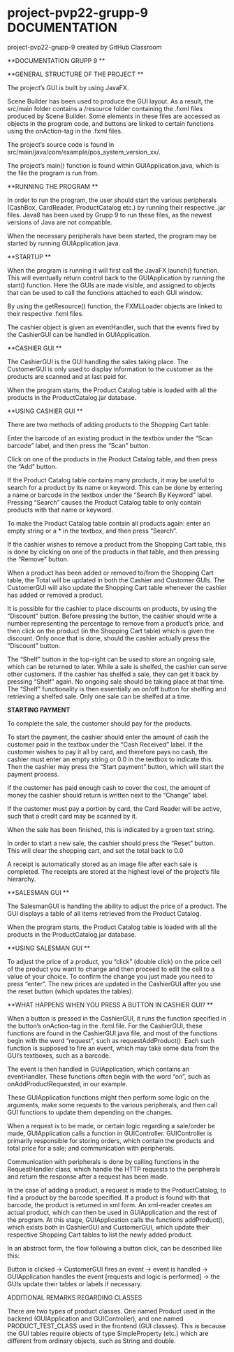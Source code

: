 # project-pvp22-grupp-9 DOCUMENTATION
project-pvp22-grupp-9 created by GitHub Classroom

**DOCUMENTATION GRUPP 9 **

 

**GENERAL STRUCTURE OF THE PROJECT **

The project’s GUI is built by using JavaFX. 

Scene Builder has been used to produce the GUI layout. As a result, the src/main folder contains a /resource folder containing the .fxml files produced by Scene Builder. Some elements in these files are accessed as objects in the program code, and buttons are linked to certain functions using the onAction-tag in the .fxml files. 

The project’s source code is found in src/main/java/com/example/pos_system_version_xx/. 

The project’s main() function is found within GUIApplication.java, which is the file the program is run from. 

 

**RUNNING THE PROGRAM **

In order to run the program, the user should start the various peripherals (CashBox, CardReader, ProductCatalog etc.) by running their respective .jar files. Java8 has been used by Grupp 9 to run these files, as the newest versions of Java are not compatible. 

When the necessary peripherals have been started, the program may be started by running GUIApplication.java. 

 

**STARTUP **

When the program is running it will first call the JavaFX launch() function. This will eventually return control back to the GUIApplication by running the start() function. Here the GUIs are made visible, and assigned to objects that can be used to call the functions attached to each GUI window. 

By using the getResource() function, the FXMLLoader objects are linked to their respective .fxml files. 

The cashier object is given an eventHandler, such that the events fired by the CashierGUI can be handled in GUIApplication. 

 

**CASHIER GUI **

The CashierGUI is the GUI handling the sales taking place. The CustomerGUI is only used to display information to the customer as the products are scanned and at last paid for. 

When the program starts, the Product Catalog table is loaded with all the products in the ProductCatalog.jar database. 

 

**USING CASHIER GUI **

There are two methods of adding products to the Shopping Cart table: 

Enter the barcode of an existing product in the textbox under the “Scan barcode” label, and then press the “Scan” button. 

Click on one of the products in the Product Catalog table, and then press the “Add” button. 

If the Product Catalog table contains many products, it may be useful to search for a product by its name or keyword. This can be done by entering a name or barcode in the textbox under the “Search By Keyword” label. Pressing “Search” causes the Product Catalog table to only contain products with that name or keyword. 

To make the Product Catalog table contain all products again: enter an empty string or a * in the textbox, and then press “Search”. 

If the cashier wishes to remove a product from the Shopping Cart table, this is done by clicking on one of the products in that table, and then pressing the “Remove” button. 

When a product has been added or removed to/from the Shopping Cart table, the Total will be updated in both the Cashier and Customer GUIs. The CustomerGUI will also update the Shopping Cart table whenever the cashier has added or removed a product. 

It is possible for the cashier to place discounts on products, by using the “Discount” button. Before pressing the button, the cashier should write a number representing the percentage to remove from a product’s price, and then click on the product (in the Shopping Cart table) which is given the discount. Only once that is done, should the cashier actually press the “Discount” button. 

The “Shelf” button in the top-right can be used to store an ongoing sale, which can be returned to later. While a sale is shelfed, the cashier can serve other customers. If the cashier has shelfed a sale, they can get it back by pressing “Shelf” again. No ongoing sale should be taking place at that time. The “Shelf” functionality is then essentially an on/off button for shelfing and retrieving a shelfed sale. Only one sale can be shelfed at a time. 

 

**STARTING PAYMENT** 

To complete the sale, the customer should pay for the products. 

To start the payment, the cashier should enter the amount of cash the customer paid in the textbox under the “Cash Received” label. If the customer wishes to pay it all by card, and therefore pays no cash, the cashier must enter an empty string or 0.0 in the textbox to indicate this. Then the cashier may press the “Start payment” button, which will start the payment process. 

If the customer has paid enough cash to cover the cost, the amount of money the cashier should return is written next to the “Change” label. 

If the customer must pay a portion by card, the Card Reader will be active, such that a credit card may be scanned by it. 

When the sale has been finished, this is indicated by a green text string. 

In order to start a new sale, the cashier should press the “Reset” button. This will clear the shopping cart, and set the total back to 0.0 

A receipt is automatically stored as an image file after each sale is completed. The receipts are stored at the highest level of the project’s file hierarchy. 

 

**SALESMAN GUI **

The SalesmanGUI is handling the ability to adjust the price of a product. The GUI displays a table of all items retrieved from the Product Catalog. 

 

When the program starts, the Product Catalog table is loaded with all the products in the ProductCatalog.jar database. 

 

**USING SALESMAN GUI **

To adjust the price of a product, you “click” (double click) on the price cell of the product you want to change and then proceed to edit the cell to a value of your choice. To confirm the change you just made you need to press “enter”. The new prices are updated in the CashierGUI after you use the reset button (which updates the tables). 

 

**WHAT HAPPENS WHEN YOU PRESS A BUTTON IN CASHIER GUI? **

When a button is pressed in the CashierGUI, it runs the function specified in the button’s onAction-tag in the .fxml file. For the CashierGUI, these functions are found in the CashierGUI.java file, and most of the functions begin with the word “request”, such as requestAddProduct(). Each such function is supposed to fire an event, which may take some data from the GUI’s textboxes, such as a barcode. 

The event is then handled in GUIApplication, which contains an eventHandler. These functions often begin with the word “on”, such as onAddProductRequested, in our example. 

These GUIApplication functions might then perform some logic on the arguments, make some requests to the various peripherals, and then call GUI functions to update them depending on the changes. 

When a request is to be made, or certain logic regarding a sale/order be made, GUIApplication calls a function in GUIController. GUIController is primarily responsible for storing orders, which contain the products and total price for a sale; and communication with peripherals. 

Communication with peripherals is done by calling functions in the RequestHandler class, which handle the HTTP requests to the peripherals and return the response after a request has been made. 

In the case of adding a product, a request is made to the ProductCatalog, to find a product by the barcode specified. If a product is found with that barcode, the product is returned in xml form. An xml-reader creates an actual product, which can then be used in GUIApplication and the rest of the program. At this stage, GUIApplication calls the functions addProduct(), which exists both in CashierGUI and CustomerGUI, which update their respective Shopping Cart tables to list the newly added product. 

In an abstract form, the flow following a button click, can be described like this: 

Button is clicked -> CustomerGUI fires an event -> event is handled -> GUIApplication handles the event [requests and logic is performed] -> the GUIs update their tables or labels if necessary. 
 
ADDITIONAL REMARKS REGARDING CLASSES 

There are two types of product classes. One named Product used in the backend (GUIApplication and GUIController), and one named PRODUCT_TEST_CLASS used in the frontend (GUI classes). This is because the GUI tables require objects of type Simple<something>Property (etc.) which are different from ordinary <something> objects, such as String and double.  
